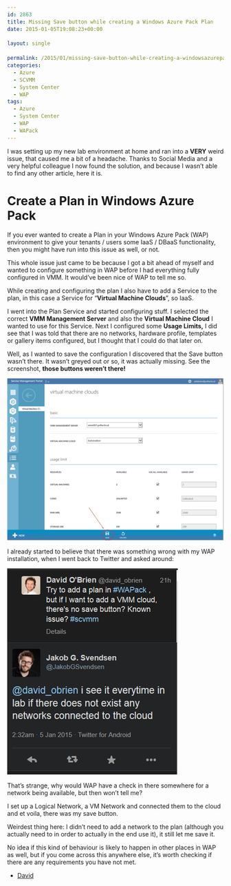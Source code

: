 ```yaml
---
id: 2863
title: Missing Save button while creating a Windows Azure Pack Plan
date: 2015-01-05T19:08:23+00:00

layout: single

permalink: /2015/01/missing-save-button-while-creating-a-windowsazurepackp-plan/
categories:
  - Azure
  - SCVMM
  - System Center
  - WAP
tags:
  - Azure
  - System Center
  - WAP
  - WAPack
---
```

I was setting up my new lab environment at home and ran into a **VERY** weird issue, that caused me a bit of a headache. Thanks to Social Media and a very helpful colleague I now found the solution, and because I wasn’t able to find any other article, here it is.

# Create a Plan in Windows Azure Pack

If you ever wanted to create a Plan in your Windows Azure Pack (WAP) environment to give your tenants / users some IaaS / DBaaS functionality, then you might have run into this issue as well, or not.

This whole issue just came to be because I got a bit ahead of myself and wanted to configure something in WAP before I had everything fully configured in VMM. It would’ve been nice of WAP to tell me so.

While creating and configuring the plan I also have to add a Service to the plan, in this case a Service for “**Virtual Machine Clouds**”, so IaaS.

I went into the Plan Service and started configuring stuff. I selected the correct **VMM Management Server** and also the **Virtual Machine Cloud** I wanted to use for this Service. Next I configured some **Usage Limits,** I did  see that I was told that there are no networks, hardware profile, templates or gallery items configured, but I thought that I could do that later on.

Well, as I wanted to save the configuration I discovered that the Save button wasn’t there. It wasn’t greyed out or so, it was actually missing. See the screenshot, **those buttons weren’t there!**

![image](/media/2015/01/image.png)

I already started to believe that there was something wrong with my WAP installation, when I went back to Twitter and asked around:

![image](/media/2015/01/image1.png)

That’s strange, why would WAP have a check in there somewhere for a network being available, but then won’t tell me?

I set up a Logical Network, a VM Network and connected them to the cloud and et voila, there was my save button.

Weirdest thing here: I didn’t need to add a network to the plan (although you actually need to in order to actually in the end use it), it still let me save it.

No idea if this kind of behaviour is likely to happen in other places in WAP as well, but if you come across this anywhere else, it’s worth checking if there are any requirements you have not met.

- [David](http://www.twitter.com/david_obrien)


